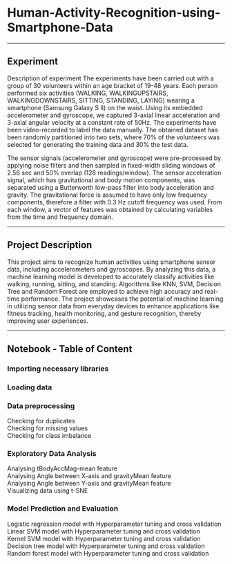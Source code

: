 # Human-Activity-Recognition-using-Smartphone-Data
<hr>

## Experiment
<p>Description of experiment
The experiments have been carried out with a group of 30 volunteers within an age bracket of 19-48 years. Each person performed six activities (WALKING, WALKINGUPSTAIRS, WALKINGDOWNSTAIRS, SITTING, STANDING, LAYING) wearing a smartphone (Samsung Galaxy S II) on the waist. Using its embedded accelerometer and gyroscope, we captured 3-axial linear acceleration and 3-axial angular velocity at a constant rate of 50Hz. The experiments have been video-recorded to label the data manually. The obtained dataset has been randomly partitioned into two sets, where 70% of the volunteers was selected for generating the training data and 30% the test data.

The sensor signals (accelerometer and gyroscope) were pre-processed by applying noise filters and then sampled in fixed-width sliding windows of 2.56 sec and 50% overlap (128 readings/window). The sensor acceleration signal, which has gravitational and body motion components, was separated using a Butterworth low-pass filter into body acceleration and gravity. The gravitational force is assumed to have only low frequency components, therefore a filter with 0.3 Hz cutoff frequency was used. From each window, a vector of features was obtained by calculating variables from the time and frequency domain.</p>
<hr>

## Project Description

<p>This project aims to recognize human activities using smartphone sensor data, including accelerometers and gyroscopes. By analyzing this data, a machine learning model is developed to accurately classify activities like walking, running, sitting, and standing. Algorithms like KNN, SVM, Decision Tree and Random Forest are employed to achieve high accuracy and real-time performance. The project showcases the potential of machine learning in utilizing sensor data from everyday devices to enhance applications like fitness tracking, health monitoring, and gesture recognition, thereby improving user experiences.</p>

<hr>

## Notebook - Table of Content
<p>
<h3>Importing necessary libraries</h3>
<h3>Loading data</h3>
<h3>Data preprocessing</h3>
  Checking for duplicates<br>
  Checking for missing values<br>
  Checking for class imbalance<br>
<h3>Exploratory Data Analysis</h3>
  Analysing tBodyAccMag-mean feature<br>
  Analysing Angle between X-axis and gravityMean feature<br>
  Analysing Angle between Y-axis and gravityMean feature<br>
  Visualizing data using t-SNE<br>
<h3>Model Prediction and Evaluation</h3>
  Logistic regression model with Hyperparameter tuning and cross validation<br>
  Linear SVM model with Hyperparameter tuning and cross validation<br>
  Kernel SVM model with Hyperparameter tuning and cross validation<br>
  Decision tree model with Hyperparameter tuning and cross validation<br>
  Random forest model with Hyperparameter tuning and cross validation<br>
</p>
